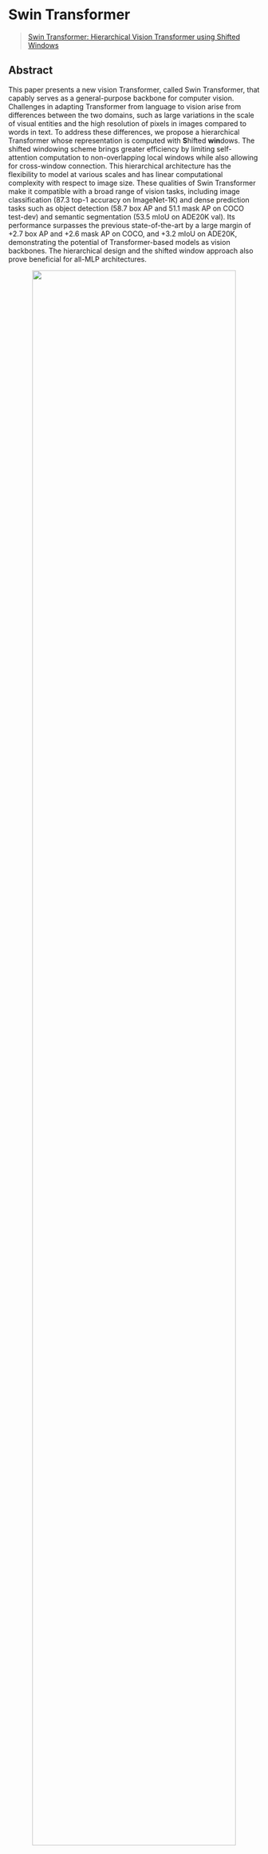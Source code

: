 # Swin Transformer

> [Swin Transformer: Hierarchical Vision Transformer using Shifted Windows](https://arxiv.org/pdf/2103.14030.pdf)
<!-- [ALGORITHM] -->

## Abstract

This paper presents a new vision Transformer, called Swin Transformer, that capably serves as a general-purpose backbone for computer vision. Challenges in adapting Transformer from language to vision arise from differences between the two domains, such as large variations in the scale of visual entities and the high resolution of pixels in images compared to words in text. To address these differences, we propose a hierarchical Transformer whose representation is computed with **S**hifted **win**dows. The shifted windowing scheme brings greater efficiency by limiting self-attention computation to non-overlapping local windows while also allowing for cross-window connection. This hierarchical architecture has the flexibility to model at various scales and has linear computational complexity with respect to image size. These qualities of Swin Transformer make it compatible with a broad range of vision tasks, including image classification (87.3 top-1 accuracy on ImageNet-1K) and dense prediction tasks such as object detection (58.7 box AP and 51.1 mask AP on COCO test-dev) and semantic segmentation (53.5 mIoU on ADE20K val). Its performance surpasses the previous state-of-the-art by a large margin of +2.7 box AP and +2.6 mask AP on COCO, and +3.2 mIoU on ADE20K, demonstrating the potential of Transformer-based models as vision backbones. The hierarchical design and the shifted window approach also prove beneficial for all-MLP architectures.

<div align=center>
<img src="https://user-images.githubusercontent.com/26739999/142576715-14668c6b-5cb8-4de8-ac51-419fae773c90.png" width="90%"/>
</div>

## Results and models

### ImageNet-21k

The pre-trained models on ImageNet-21k are used to fine-tune, and therefore don't have evaluation results.

|   Model   | resolution  | Params(M) |  Flops(G) | Download |
|:---------:|:-----------:|:---------:|:---------:|:--------:|
|  Swin-B   |   224x224   |   86.74   |   15.14   | [model](https://download.openmmlab.com/mmclassification/v0/swin-transformer/convert/swin-base_3rdparty_in21k.pth)|
|  Swin-B   |   384x384   |   86.88   |   44.49   | [model](https://download.openmmlab.com/mmclassification/v0/swin-transformer/convert/swin-base_3rdparty_in21k-384px.pth)|
|  Swin-L   |   224x224   |  195.00   |   34.04   | [model](https://download.openmmlab.com/mmclassification/v0/swin-transformer/convert/swin-large_3rdparty_in21k.pth)|
|  Swin-L   |   384x384   |  195.20   |  100.04   | [model](https://download.openmmlab.com/mmclassification/v0/swin-transformer/convert/swin-base_3rdparty_in21k-384px.pth)|

### ImageNet-1k

|   Model   |   Pretrain   | resolution  | Params(M) |  Flops(G) | Top-1 (%) | Top-5 (%) | Config | Download |
|:---------:|:------------:|:-----------:|:---------:|:---------:|:---------:|:---------:|:------:|:--------:|
|  Swin-T   | From scratch |   224x224   |   28.29   |    4.36   |   81.18   |   95.61   | [config](https://github.com/open-mmlab/mmclassification/blob/master/configs/swin_transformer/swin-tiny_16xb64_in1k.py) | [model](https://download.openmmlab.com/mmclassification/v0/swin-transformer/swin_tiny_224_b16x64_300e_imagenet_20210616_090925-66df6be6.pth)  &#124; [log](https://download.openmmlab.com/mmclassification/v0/swin-transformer/swin_tiny_224_b16x64_300e_imagenet_20210616_090925.log.json)|
|  Swin-S   | From scratch |   224x224   |   49.61   |    8.52   |   83.02   |   96.29   | [config](https://github.com/open-mmlab/mmclassification/blob/master/configs/swin_transformer/swin-small_16xb64_in1k.py) | [model](https://download.openmmlab.com/mmclassification/v0/swin-transformer/swin_small_224_b16x64_300e_imagenet_20210615_110219-7f9d988b.pth)  &#124; [log](https://download.openmmlab.com/mmclassification/v0/swin-transformer/swin_small_224_b16x64_300e_imagenet_20210615_110219.log.json)|
|  Swin-B   | From scratch |   224x224   |   87.77   |   15.14   |   83.36   |   96.44   | [config](https://github.com/open-mmlab/mmclassification/blob/master/configs/swin_transformer/swin_base_224_b16x64_300e_imagenet.py) | [model](https://download.openmmlab.com/mmclassification/v0/swin-transformer/swin_base_224_b16x64_300e_imagenet_20210616_190742-93230b0d.pth)  &#124; [log](https://download.openmmlab.com/mmclassification/v0/swin-transformer/swin_base_224_b16x64_300e_imagenet_20210616_190742.log.json)|
|  Swin-S\* | From scratch |   224x224   |   49.61   |    8.52   |   83.21   |   96.25   | [config](https://github.com/open-mmlab/mmclassification/blob/master/configs/swin_transformer/swin-small_16xb64_in1k.py) | [model](https://download.openmmlab.com/mmclassification/v0/swin-transformer/convert/swin_small_patch4_window7_224-cc7a01c9.pth) |
|  Swin-B\* | From scratch |   224x224   |   87.77   |   15.14   |   83.42   |   96.44   | [config](https://github.com/open-mmlab/mmclassification/blob/master/configs/swin_transformer/swin-base_16xb64_in1k.py) | [model](https://download.openmmlab.com/mmclassification/v0/swin-transformer/convert/swin_base_patch4_window7_224-4670dd19.pth)|
|  Swin-B\* | From scratch |   384x384   |   87.90   |   44.49   |   84.49   |   96.95   | [config](https://github.com/open-mmlab/mmclassification/blob/master/configs/swin_transformer/swin-base_16xb64_in1k-384px.py) | [model](https://download.openmmlab.com/mmclassification/v0/swin-transformer/convert/swin_base_patch4_window12_384-02c598a4.pth)|
|  Swin-B\* | ImageNet-21k |   224x224   |   87.77   |   15.14   |   85.16   |   97.50   | [config](https://github.com/open-mmlab/mmclassification/blob/master/configs/swin_transformer/swin-base_16xb64_in1k.py)| [model](https://download.openmmlab.com/mmclassification/v0/swin-transformer/convert/swin_base_patch4_window7_224_22kto1k-f967f799.pth)|
|  Swin-B\* | ImageNet-21k |   384x384   |   87.90   |   44.49   |   86.44   |   98.05   | [config](https://github.com/open-mmlab/mmclassification/blob/master/configs/swin_transformer/swin-base_16xb64_in1k-384px.py) | [model](https://download.openmmlab.com/mmclassification/v0/swin-transformer/convert/swin_base_patch4_window12_384_22kto1k-d59b0d1d.pth)|
|  Swin-L\* | ImageNet-21k |   224x224   |  196.53   |   34.04   |   86.24   |   97.88   | [config](https://github.com/open-mmlab/mmclassification/blob/master/configs/swin_transformer/swin-large_16xb64_in1k.py) | [model](https://download.openmmlab.com/mmclassification/v0/swin-transformer/convert/swin_large_patch4_window7_224_22kto1k-5f0996db.pth)|
|  Swin-L\* | ImageNet-21k |   384x384   |  196.74   |  100.04   |   87.25   |   98.25   | [config](https://github.com/open-mmlab/mmclassification/blob/master/configs/swin_transformer/swin-large_16xb64_in1k-384px.py) | [model](https://download.openmmlab.com/mmclassification/v0/swin-transformer/convert/swin_large_patch4_window12_384_22kto1k-0a40944b.pth)|

*Models with \* are converted from the [official repo](https://github.com/microsoft/Swin-Transformer#main-results-on-imagenet-with-pretrained-models). The config files of these models are only for validation. We don't ensure these config files' training accuracy and welcome you to contribute your reproduction results.*

## Citation

```
@article{liu2021Swin,
  title={Swin Transformer: Hierarchical Vision Transformer using Shifted Windows},
  author={Liu, Ze and Lin, Yutong and Cao, Yue and Hu, Han and Wei, Yixuan and Zhang, Zheng and Lin, Stephen and Guo, Baining},
  journal={arXiv preprint arXiv:2103.14030},
  year={2021}
}
```
